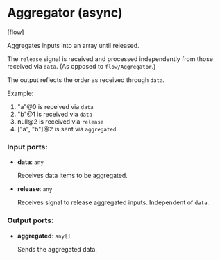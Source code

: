 # Aggregator (async)

[flow]

Aggregates inputs into an array until released.

The `release` signal is received and processed independently from those received via `data`. (As opposed to `flow/Aggregator`.)

The output reflects the order as received through `data`. 

Example:
1. "a"@0 is received via `data`
2. "b"@1 is received via `data`
3. null@2 is received via `release`
5. ["a", "b"]@2 is sent via `aggregated`

### Input ports:

* __data__: `any`

    Receives data items to be aggregated.


* __release__: `any`

    Receives signal to release aggregated inputs. Independent of `data`.

### Output ports:

* __aggregated__: `any[]`

    Sends the aggregated data.


